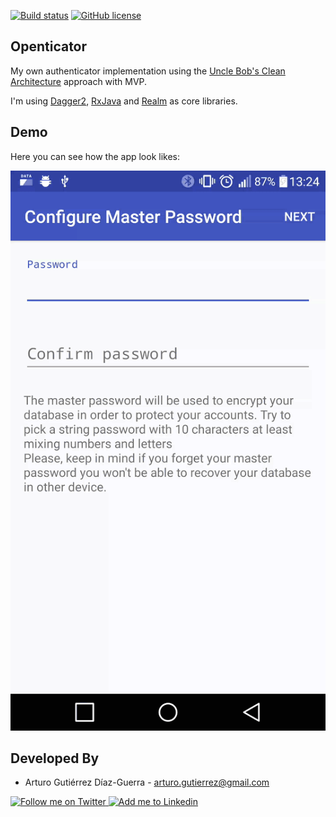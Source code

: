 [![Build status](https://travis-ci.org/arturogutierrez/Openticator.svg?branch=master)](https://travis-ci.org/arturogutierrez/Openticator/branches)
[![GitHub license](https://img.shields.io/badge/license-Apache%20License%202.0-blue.svg?style=flat)](http://www.apache.org/licenses/LICENSE-2.0)

Openticator
------------

My own authenticator implementation using the [Uncle Bob's Clean Architecture](http://blog.8thlight.com/uncle-bob/2012/08/13/the-clean-architecture.html) approach with MVP.

I'm using [Dagger2](http://google.github.io/dagger/), [RxJava](https://github.com/ReactiveX/RxJava) and [Realm](https://realm.io/docs/java/latest/) as core libraries.

Demo
------------

Here you can see how the app look likes:

![Demo][1]

Developed By
------------

* Arturo Gutiérrez Díaz-Guerra - <arturo.gutierrez@gmail.com>

<a href="https://twitter.com/arturogdg">
  <img alt="Follow me on Twitter" src="https://g.twimg.com/dev/documentation/image/Twitter_logo_blue_48.png" />
</a>
<a href="http://www.linkedin.com/in/arturogutierrezdiazguerra">
  <img alt="Add me to Linkedin" src="https://static.licdn.com/scds/common/u/images/logos/favicons/v1/favicon.ico" />
</a>

[1]: ./art/demo.gif

